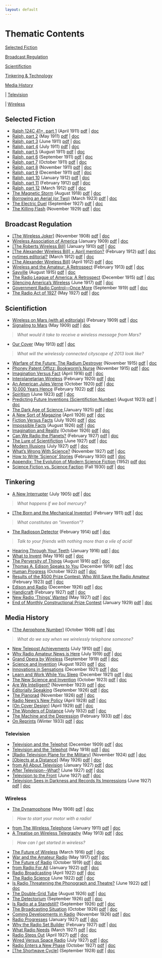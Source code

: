 ```yaml
---
layout: default
---
```


<!-- Order the TOC not by strict chronology, but smear it a bit so that the articles are sequenced in the most readable fashion.  The books should be a condensation, a lens on a particular episteme, a moment in history.  What if there's a thematically organized TOC for a book that runs chronologically?  And that's the only TOC?  What would the "user experience" of this book be? -->

<!-- The subject index can give a little one-sentence or phrase blurb on each article, almost reveling in the pulpy, gaudy, attention-grabbing tone -- but one that highlights key questions in media studies.-->

Thematic Contents
==================

[Selected Fiction](#fiction)

[Broadcast Regulation](#regulation)

[Scientifiction](#sf)

[Tinkering & Technology](#tinkering)

[Media History](#media)
    
|     [Television](#television)

|     [Wireless](#wireless)

<a name="fiction"></a>Selected Fiction
---------------------------------------

- [Ralph 124C 41+, part 1](http://gernsback.wythoff.net/191104_ralph1.html) (April 1911) [pdf](https://github.com/gwijthoff/perversity_of_things/blob/master/typeset_drafts/191104_ralph1.pdf?raw=true) \| [doc](https://github.com/gwijthoff/perversity_of_things/blob/master/typeset_drafts/191104_ralph1.docx)
- [Ralph, part 2](http://gernsback.wythoff.net/191105_ralph2.html) (May 1911) [pdf](https://github.com/gwijthoff/perversity_of_things/blob/master/typeset_drafts/191105_ralph2.pdf?raw=true) \| [doc](https://github.com/gwijthoff/perversity_of_things/blob/master/typeset_drafts/191105_ralph2.docx)
- [Ralph, part 3](http://gernsback.wythoff.net/191106_ralph3.html) (June 1911) [pdf](https://github.com/gwijthoff/perversity_of_things/blob/master/typeset_drafts/191106_ralph3.pdf?raw=true) \| [doc](https://github.com/gwijthoff/perversity_of_things/blob/master/typeset_drafts/191106_ralph3.docx)
- [Ralph, part 4](http://gernsback.wythoff.net/191107_ralph4.html) (July 1911) [pdf](https://github.com/gwijthoff/perversity_of_things/blob/master/typeset_drafts/191107_ralph4.pdf?raw=true) \| [doc](https://github.com/gwijthoff/perversity_of_things/blob/master/typeset_drafts/191107_ralph4.docx)
- [Ralph, part 5](http://gernsback.wythoff.net/191108_ralph5.html) (August 1911) [pdf](https://github.com/gwijthoff/perversity_of_things/blob/master/typeset_drafts/191108_ralph5.pdf?raw=true) \| [doc](https://github.com/gwijthoff/perversity_of_things/blob/master/typeset_drafts/191108_ralph5.docx)
- [Ralph, part 6](http://gernsback.wythoff.net/191109_ralph6.html) (September 1911) [pdf](https://github.com/gwijthoff/perversity_of_things/blob/master/typeset_drafts/191109_ralph6.pdf?raw=true) \| [doc](https://github.com/gwijthoff/perversity_of_things/blob/master/typeset_drafts/191109_ralph6.docx)
- [Ralph, part 7](http://gernsback.wythoff.net/191110_ralph7.html) (October 1911) [pdf](https://github.com/gwijthoff/perversity_of_things/blob/master/typeset_drafts/191110_ralph7.pdf?raw=true) \| [doc](https://github.com/gwijthoff/perversity_of_things/blob/master/typeset_drafts/191110_ralph7.docx)
- [Ralph, part 8](http://gernsback.wythoff.net/191111_ralph8.html) (November 1911) [pdf](https://github.com/gwijthoff/perversity_of_things/blob/master/typeset_drafts/191111_ralph8.pdf?raw=true) \| [doc](https://github.com/gwijthoff/perversity_of_things/blob/master/typeset_drafts/191111_ralph8.docx)
- [Ralph, part 9](http://gernsback.wythoff.net/191112_ralph9.html) (December 1911) [pdf](https://github.com/gwijthoff/perversity_of_things/blob/master/typeset_drafts/191112_ralph9.pdf?raw=true) \| [doc](https://github.com/gwijthoff/perversity_of_things/blob/master/typeset_drafts/191112_ralph9.docx)
- [Ralph, part 10](http://gernsback.wythoff.net/191201_ralph10.html) (January 1912) [pdf](https://github.com/gwijthoff/perversity_of_things/blob/master/typeset_drafts/191201_ralph10.pdf?raw=true) \| [doc](https://github.com/gwijthoff/perversity_of_things/blob/master/typeset_drafts/191201_ralph10.docx)
- [Ralph, part 11](http://gernsback.wythoff.net/191202_ralph11.html) (February 1912) [pdf](https://github.com/gwijthoff/perversity_of_things/blob/master/typeset_drafts/191202_ralph11.pdf?raw=true) \| [doc](https://github.com/gwijthoff/perversity_of_things/blob/master/typeset_drafts/191202_ralph11.docx)
- [Ralph, part 12](http://gernsback.wythoff.net/191203_ralph12.html) (March 1912) [pdf](https://github.com/gwijthoff/perversity_of_things/blob/master/typeset_drafts/191203_ralph12.pdf?raw=true) \| [doc](https://github.com/gwijthoff/perversity_of_things/blob/master/typeset_drafts/191203_ralph12.docx)
- [The Magnetic Storm](http://gernsback.wythoff.net/191808_magnetic_storm.html) (August 1918) [pdf](https://github.com/gwijthoff/perversity_of_things/blob/master/typeset_drafts/191808_magnetic_storm.pdf?raw=true) \| [doc](https://github.com/gwijthoff/perversity_of_things/blob/master/typeset_drafts/191808_magnetic_storm.docx)
- [Borrowing an Aerial (or Two)](http://gernsback.wythoff.net/192303_borrowing_an_aerial.html) (March 1923) [pdf](https://github.com/gwijthoff/perversity_of_things/blob/master/typeset_drafts/192303_borrowing_an_aerial.pdf?raw=true) \| [doc](https://github.com/gwijthoff/perversity_of_things/blob/master/typeset_drafts/192303_borrowing_an_aerial.docx)
- [The Electric Duel](http://gernsback.wythoff.net/192709_electric_duel.html) (September 1927) [pdf](https://github.com/gwijthoff/perversity_of_things/blob/master/typeset_drafts/192709_electric_duel.pdf?raw=true) \| [doc](https://github.com/gwijthoff/perversity_of_things/blob/master/typeset_drafts/192709_electric_duel.docx)
- [The Killing Flash](http://gernsback.wythoff.net/192911_killing_flash.html) (November 1929) [pdf](https://github.com/gwijthoff/perversity_of_things/blob/master/typeset_drafts/192911_killing_flash.pdf?raw=true) \| [doc](https://github.com/gwijthoff/perversity_of_things/blob/master/typeset_drafts/192911_killing_flash.docx)

<a name="regulation"></a>Broadcast Regulation
----------------------------------------------

- [\[The Wireless Joker\]](http://gernsback.wythoff.net/190811_the_wireless_joker.html) (November 1908) [pdf](https://github.com/gwijthoff/perversity_of_things/blob/master/typeset_drafts/190811_the_wireless_joker.pdf?raw=true) \| [doc](https://github.com/gwijthoff/perversity_of_things/blob/master/typeset_drafts/190811_the_wireless_joker.docx)
- [Wireless Association of America](http://gernsback.wythoff.net/190901_wireless_association.html) (January 1909) [pdf](https://github.com/gwijthoff/perversity_of_things/blob/master/typeset_drafts/190901_wireless_association.pdf?raw=true) \| [doc](https://github.com/gwijthoff/perversity_of_things/blob/master/typeset_drafts/190901_wireless_association.docx)
- [\[The Roberts Wireless Bill\]](http://gernsback.wythoff.net/191001_roberts_wireless_bill.html) (January 1910) [pdf](https://github.com/gwijthoff/perversity_of_things/blob/master/typeset_drafts/191001_roberts_wireless_bill.pdf?raw=true) \| [doc](https://github.com/gwijthoff/perversity_of_things/blob/master/typeset_drafts/191001_roberts_wireless_bill.docx)
- [\[The Alexander Wireless Bill\] + April mention?](http://gernsback.wythoff.net/191202_alexander_wireless_bill.html) (February 1912) [pdf](https://github.com/gwijthoff/perversity_of_things/blob/master/typeset_drafts/191202_alexander_wireless_bill.pdf?raw=true) \| [doc](https://github.com/gwijthoff/perversity_of_things/blob/master/typeset_drafts/191202_alexander_wireless_bill.docx)
- [nytimes editorial?](http://gernsback.wythoff.net/191203_nytimes_editorial.html) (March 1912) [pdf](https://github.com/gwijthoff/perversity_of_things/blob/master/typeset_drafts/191203_nytimes_editorial.pdf?raw=true) \| [doc](https://github.com/gwijthoff/perversity_of_things/blob/master/typeset_drafts/191203_nytimes_editorial.docx)
- [\[The Alexander Wireless Bill\]](http://gernsback.wythoff.net/191204_alexander_wireless_bill.html) (April 1912) [pdf](https://github.com/gwijthoff/perversity_of_things/blob/master/typeset_drafts/191204_alexander_wireless_bill.pdf?raw=true) \| [doc](https://github.com/gwijthoff/perversity_of_things/blob/master/typeset_drafts/191204_alexander_wireless_bill.docx)
- [Wireless and the Amateur: A Retrospect](http://gernsback.wythoff.net/191302_wireless_and_the_amateur.html) (February 1913) [pdf](https://github.com/gwijthoff/perversity_of_things/blob/master/typeset_drafts/191302_wireless_and_the_amateur.pdf?raw=true) \| [doc](https://github.com/gwijthoff/perversity_of_things/blob/master/typeset_drafts/191302_wireless_and_the_amateur.docx)
- [Sayville](http://gernsback.wythoff.net/191508_sayville.html) (August 1915) [pdf](https://github.com/gwijthoff/perversity_of_things/blob/master/typeset_drafts/191508_sayville.pdf?raw=true) \| [doc](https://github.com/gwijthoff/perversity_of_things/blob/master/typeset_drafts/191508_sayville.docx)
- [The Radio League of America: A Retrospect](http://gernsback.wythoff.net/191512_radio_league_of_america.html) (December 1915) [pdf](https://github.com/gwijthoff/perversity_of_things/blob/master/typeset_drafts/191512_radio_league_of_america.pdf?raw=true) \| [doc](https://github.com/gwijthoff/perversity_of_things/blob/master/typeset_drafts/191512_radio_league_of_america.docx)
- [Silencing America’s Wireless](http://gernsback.wythoff.net/191706_silencing_americas_wireless.html) (June 1917) [pdf](https://github.com/gwijthoff/perversity_of_things/blob/master/typeset_drafts/191706_silencing_americas_wireless.pdf?raw=true) \| [doc](https://github.com/gwijthoff/perversity_of_things/blob/master/typeset_drafts/191706_silencing_americas_wireless.docx)
- [Government Radio Control—Once More](http://gernsback.wythoff.net/191909_government_radio_control.html) (September 1919) [pdf](https://github.com/gwijthoff/perversity_of_things/blob/master/typeset_drafts/191909_government_radio_control.pdf?raw=true) \| [doc](https://github.com/gwijthoff/perversity_of_things/blob/master/typeset_drafts/191909_government_radio_control.docx)
- [The Radio Act of 1927](http://gernsback.wythoff.net/192705_radio_act_1927.html) (May 1927) [pdf](https://github.com/gwijthoff/perversity_of_things/blob/master/typeset_drafts/192705_radio_act_1927.pdf?raw=true) \| [doc](https://github.com/gwijthoff/perversity_of_things/blob/master/typeset_drafts/192705_radio_act_1927.docx)

<a name="sf"></a>Scientifiction
--------------------------------

- [Wireless on Mars (with all editorials)](http://gernsback.wythoff.net/190902_editorials.html) (February 1909) [pdf](https://github.com/gwijthoff/perversity_of_things/blob/master/typeset_drafts/190902_editorials.pdf?raw=true) \| [doc](https://github.com/gwijthoff/perversity_of_things/blob/master/typeset_drafts/190902_editorials.docx)
- [Signaling to Mars](http://gernsback.wythoff.net/190905_signaling_to_mars.html) (May 1909) [pdf](https://github.com/gwijthoff/perversity_of_things/blob/master/typeset_drafts/190905_signaling_to_mars.pdf?raw=true) \| [doc](https://github.com/gwijthoff/perversity_of_things/blob/master/typeset_drafts/190905_signaling_to_mars.docx)

> *What would it take to receive a wireless message from Mars?*

- [Our Cover](http://gernsback.wythoff.net/191305_our_cover.html) (May 1913) [pdf](https://github.com/gwijthoff/perversity_of_things/blob/master/typeset_drafts/191305_our_cover.pdf?raw=true) \| [doc](https://github.com/gwijthoff/perversity_of_things/blob/master/typeset_drafts/191305_our_cover.docx)

> *What will the wirelessly connected cityscape of 2013 look like?*

- [Warfare of the Future: The Radium Destroyer](http://gernsback.wythoff.net/191511_warfare_of_future.html) (November 1915) [pdf](https://github.com/gwijthoff/perversity_of_things/blob/master/typeset_drafts/191511_warfare_of_future.pdf?raw=true) \| [doc](https://github.com/gwijthoff/perversity_of_things/blob/master/typeset_drafts/191511_warfare_of_future.docx)
- [Phoney Patent Offizz: Bookworm’s Nurse](http://gernsback.wythoff.net/191511_bookworm.html) (November 1915) [pdf](https://github.com/gwijthoff/perversity_of_things/blob/master/typeset_drafts/191511_bookworm.pdf?raw=true) \| [doc](https://github.com/gwijthoff/perversity_of_things/blob/master/typeset_drafts/191511_bookworm.docx)
- [Imagination Versus Fact](http://gernsback.wythoff.net/191604_imagination_versus_facts.html) (April 1916) [pdf](https://github.com/gwijthoff/perversity_of_things/blob/master/typeset_drafts/191604_imagination_versus_facts.pdf?raw=true) \| [doc](https://github.com/gwijthoff/perversity_of_things/blob/master/typeset_drafts/191604_imagination_versus_facts.docx)
- [Interplanetarian Wireless](http://gernsback.wythoff.net/192002_interplanetarian_wireless.html) (February 1920) [pdf](https://github.com/gwijthoff/perversity_of_things/blob/master/typeset_drafts/192002_interplanetarian_wireless.pdf?raw=true) \| [doc](https://github.com/gwijthoff/perversity_of_things/blob/master/typeset_drafts/192002_interplanetarian_wireless.docx)
- [An American Jules Verne](http://gernsback.wythoff.net/192010_an_american_jules_verne.html) (October 1920) [pdf](https://github.com/gwijthoff/perversity_of_things/blob/master/typeset_drafts/192010_an_american_jules_verne.pdf?raw=true) \| [doc](https://github.com/gwijthoff/perversity_of_things/blob/master/typeset_drafts/192010_an_american_jules_verne.docx)
- [10,000 Years Hence](http://gernsback.wythoff.net/192202_10k_years_hence.html) (February 1922) [pdf](https://github.com/gwijthoff/perversity_of_things/blob/master/typeset_drafts/192202_10k_years_hence.pdf?raw=true) \| [doc](https://github.com/gwijthoff/perversity_of_things/blob/master/typeset_drafts/192202_10k_years_hence.docx)
- [Spiritism](http://gernsback.wythoff.net/192306_spiritism.html) (June 1923) [pdf](https://github.com/gwijthoff/perversity_of_things/blob/master/typeset_drafts/192306_spiritism.pdf?raw=true) \| [doc](https://github.com/gwijthoff/perversity_of_things/blob/master/typeset_drafts/192306_spiritism.docx)
- [Predicting Future Inventions \(Scientifiction Number\)](http://gernsback.wythoff.net/192308_predicting_future_inventions.html) (August 1923) [pdf](https://github.com/gwijthoff/perversity_of_things/blob/master/typeset_drafts/192308_predicting_future_inventions.pdf?raw=true) \| [doc](https://github.com/gwijthoff/perversity_of_things/blob/master/typeset_drafts/192308_predicting_future_inventions.docx)
- [The Dark Age of Science ](http://gernsback.wythoff.net/192501_dark_age_of_science.html) (January 1925) [pdf](https://github.com/gwijthoff/perversity_of_things/blob/master/typeset_drafts/192501_dark_age_of_science.pdf?raw=true) \| [doc](https://github.com/gwijthoff/perversity_of_things/blob/master/typeset_drafts/192501_dark_age_of_science.docx)
- [A New Sort of Magazine](http://gernsback.wythoff.net/192604_a_new_sort_of_magazine.html) (April 1926) [pdf](https://github.com/gwijthoff/perversity_of_things/blob/master/typeset_drafts/192604_a_new_sort_of_magazine.pdf?raw=true) \| [doc](https://github.com/gwijthoff/perversity_of_things/blob/master/typeset_drafts/192604_a_new_sort_of_magazine.docx)
- [Fiction Versus Facts](http://gernsback.wythoff.net/192607_fiction_versus_facts.html) (July 1926) [pdf](https://github.com/gwijthoff/perversity_of_things/blob/master/typeset_drafts/192607_fiction_versus_facts.pdf?raw=true) \| [doc](https://github.com/gwijthoff/perversity_of_things/blob/master/typeset_drafts/192607_fiction_versus_facts.docx)
- [Impossible Facts](http://gernsback.wythoff.net/192608_impossible_facts.html) (August 1926) [pdf](https://github.com/gwijthoff/perversity_of_things/blob/master/typeset_drafts/192608_impossible_facts.pdf?raw=true) \| [doc](https://github.com/gwijthoff/perversity_of_things/blob/master/typeset_drafts/192608_impossible_facts.docx)
- [Imagination and Reality](http://gernsback.wythoff.net/192610_imagination_and_reality.html) (October 1926) [pdf](https://github.com/gwijthoff/perversity_of_things/blob/master/typeset_drafts/192610_imagination_and_reality.pdf?raw=true) \| [doc](https://github.com/gwijthoff/perversity_of_things/blob/master/typeset_drafts/192610_imagination_and_reality.docx)
- [Can We Radio the Planets?](http://gernsback.wythoff.net/192702_can_we_radio_planets.html) (February 1927) [pdf](https://github.com/gwijthoff/perversity_of_things/blob/master/typeset_drafts/192702_can_we_radio_planets.pdf?raw=true) \| [doc](https://github.com/gwijthoff/perversity_of_things/blob/master/typeset_drafts/192702_can_we_radio_planets.docx)
- [The Lure of Scientifiction](http://gernsback.wythoff.net/192706_lure_of_scientifiction.html) (June 1927) [pdf](https://github.com/gwijthoff/perversity_of_things/blob/master/typeset_drafts/192706_lure_of_scientifiction.pdf?raw=true) \| [doc](https://github.com/gwijthoff/perversity_of_things/blob/master/typeset_drafts/192706_lure_of_scientifiction.docx)
- [Modern Illusions](http://gernsback.wythoff.net/192707_modern_illusions.html) (July 1927) [pdf](https://github.com/gwijthoff/perversity_of_things/blob/master/typeset_drafts/192707_modern_illusions.pdf?raw=true) \| [doc](https://github.com/gwijthoff/perversity_of_things/blob/master/typeset_drafts/192707_modern_illusions.docx)
- [What’s Wrong With Science?](http://gernsback.wythoff.net/192711_whats_wrong_with_science.html) (November 1927) [pdf](https://github.com/gwijthoff/perversity_of_things/blob/master/typeset_drafts/192711_whats_wrong_with_science.pdf?raw=true) \| [doc](https://github.com/gwijthoff/perversity_of_things/blob/master/typeset_drafts/192711_whats_wrong_with_science.docx)
- [How to Write ‘Science’ Stories](http://gernsback.wythoff.net/193002_how_to_write_science_stories.html) (February 1930) [pdf](https://github.com/gwijthoff/perversity_of_things/blob/master/typeset_drafts/193002_how_to_write_science_stories.pdf?raw=true) \| [doc](https://github.com/gwijthoff/perversity_of_things/blob/master/typeset_drafts/193002_how_to_write_science_stories.docx)
- [Appendix: The Evolution of Modern Science Fiction](http://gernsback.wythoff.net/195200_evolution_of_modern_sf.html) (1952) [pdf](https://github.com/gwijthoff/perversity_of_things/blob/master/typeset_drafts/195200_evolution_of_modern_sf.docx) [doc](https://github.com/gwijthoff/perversity_of_things/blob/master/typeset_drafts/195200_evolution_of_modern_sf.docx)
- [Science Fiction vs. Science Faction](http://gernsback.wythoff.net/193009_science_fiction_science_faction.html) (Fall 1930) [pdf](https://github.com/gwijthoff/perversity_of_things/blob/master/typeset_drafts/193009_science_fiction_science_faction.pdf?raw=true) \| [doc](https://github.com/gwijthoff/perversity_of_things/blob/master/typeset_drafts/193009_science_fiction_science_faction.docx)

<a name="tinkering"></a>Tinkering
----------------------------------

- [A New Interrupter](http://gernsback.wythoff.net/190507_a_new_interrupter.html) (July 1905) [pdf](https://github.com/gwijthoff/perversity_of_things/blob/master/typeset_drafts/190507_a_new_interrupter.pdf?raw=true) \| [doc](https://github.com/gwijthoff/perversity_of_things/blob/master/typeset_drafts/190507_a_new_interrupter.docx)

> *What happens if we boil mercury?*

- [\[The Born and the Mechanical Inventor\]](http://gernsback.wythoff.net/191102_born_and_mechanical_inventor.html) (February 1911) [pdf](https://github.com/gwijthoff/perversity_of_things/blob/master/typeset_drafts/191102_born_and_mechanical_inventor.pdf?raw=true) \| [doc](https://github.com/gwijthoff/perversity_of_things/blob/master/typeset_drafts/191102_born_and_mechanical_inventor.docx)

> *What constitutes an "invention"?*

- [The Radioson Detector](http://gernsback.wythoff.net/191402_radioson_detector.html) (February 1914) [pdf](https://github.com/gwijthoff/perversity_of_things/blob/master/typeset_drafts/191402_radioson_detector.pdf?raw=true) \| [doc](https://github.com/gwijthoff/perversity_of_things/blob/master/typeset_drafts/191402_radioson_detector.docx)

> *Talk to your friends with nothing more than a vile of acid!*

- [Hearing Through Your Teeth](http://gernsback.wythoff.net/191601_hearing_through_teeth.html) (January 1916) [pdf](https://github.com/gwijthoff/perversity_of_things/blob/master/typeset_drafts/191601_hearing_through_teeth.pdf?raw=true) \| [doc](https://github.com/gwijthoff/perversity_of_things/blob/master/typeset_drafts/191601_hearing_through_teeth.docx)
- [What to Invent](http://gernsback.wythoff.net/191605_what_to_invent.html) (May 1916) [pdf](https://github.com/gwijthoff/perversity_of_things/blob/master/typeset_drafts/191605_what_to_invent.pdf?raw=true) \| [doc](https://github.com/gwijthoff/perversity_of_things/blob/master/typeset_drafts/191605_what_to_invent.docx)
- [The Perversity of Things](http://gernsback.wythoff.net/191608_the_perversity_of_things.html) (August 1916) [pdf](https://github.com/gwijthoff/perversity_of_things/blob/master/typeset_drafts/191608_the_perversity_of_things.pdf?raw=true) \| [doc](https://github.com/gwijthoff/perversity_of_things/blob/master/typeset_drafts/191608_the_perversity_of_things.docx)
- [Thomas A. Edison Speaks to You](http://gernsback.wythoff.net/191912_edison_speaks.html) (December 1919) [pdf](https://github.com/gwijthoff/perversity_of_things/blob/master/typeset_drafts/191912_edison_speaks.pdf?raw=true) \| [doc](https://github.com/gwijthoff/perversity_of_things/blob/master/typeset_drafts/191912_edison_speaks.docx)
- [Human Progress](http://gernsback.wythoff.net/192210_human_progress.html) (October 1922) [pdf](https://github.com/gwijthoff/perversity_of_things/blob/master/typeset_drafts/192210_human_progress.pdf?raw=true) \| [doc](https://github.com/gwijthoff/perversity_of_things/blob/master/typeset_drafts/192210_human_progress.docx)
- [Results of the $500 Prize Contest: Who Will Save the Radio Amateur](http://gernsback.wythoff.net/1923_who_will_save_amateur.html) (February 1923) [pdf](https://github.com/gwijthoff/perversity_of_things/blob/master/typeset_drafts/1923_who_will_save_amateur.pdf?raw=true) \| [doc](https://github.com/gwijthoff/perversity_of_things/blob/master/typeset_drafts/1923_who_will_save_amateur.docx)
- [Edison and Radio](http://gernsback.wythoff.net/192612_edison_and_radio.html) (December 1926) [pdf](https://github.com/gwijthoff/perversity_of_things/blob/master/typeset_drafts/192612_edison_and_radio.pdf?raw=true) \| [doc](https://github.com/gwijthoff/perversity_of_things/blob/master/typeset_drafts/192612_edison_and_radio.docx)
- [Handicraft](http://gernsback.wythoff.net/192702_handicraft.html) (February 1927) [pdf](https://github.com/gwijthoff/perversity_of_things/blob/master/typeset_drafts/192702_handicraft.pdf?raw=true) \| [doc](https://github.com/gwijthoff/perversity_of_things/blob/master/typeset_drafts/192702_handicraft.docx)
- [New Radio ‘Things’ Wanted](http://gernsback.wythoff.net/192705_new_radio_things.html) (May 1927) [pdf](https://github.com/gwijthoff/perversity_of_things/blob/master/typeset_drafts/192705_new_radio_things.pdf?raw=true) \| [doc](https://github.com/gwijthoff/perversity_of_things/blob/master/typeset_drafts/192705_new_radio_things.docx)
- [End of Monthly Constructional Prize Contest](http://gernsback.wythoff.net/192901_end_monthly_contest.html) (January 1929) [pdf](https://github.com/gwijthoff/perversity_of_things/blob/master/typeset_drafts/192901_end_monthly_contest.pdf?raw=true) \| [doc](https://github.com/gwijthoff/perversity_of_things/blob/master/typeset_drafts/192901_end_monthly_contest.docx)

<a name="media"></a>Media History
----------------------------------

- [\[The Aerophone Number\]](http://gernsback.wythoff.net/190810_the_aerophone_number.html) (October 1908) [pdf](https://github.com/gwijthoff/perversity_of_things/blob/master/typeset_drafts/190810_the_aerophone_number.pdf?raw=true) \| [doc](https://github.com/gwijthoff/perversity_of_things/blob/master/typeset_drafts/190810_the_aerophone_number.docx)

> *What do we say when we wirelessly telephone someone?*

- [New Telepost Achievements](http://gernsback.wythoff.net/191007_new_telepost_achievements.html) (July 1910) [pdf](https://github.com/gwijthoff/perversity_of_things/blob/master/typeset_drafts/191007_new_telepost_achievements.pdf?raw=true) \| [doc](https://github.com/gwijthoff/perversity_of_things/blob/master/typeset_drafts/191007_new_telepost_achievements.docx)
- [Why Radio Amateur News is Here](http://gernsback.wythoff.net/191907_why_radio_news.html) (July 1919) [pdf](https://github.com/gwijthoff/perversity_of_things/blob/master/typeset_drafts/191907_why_radio_news.pdf?raw=true) \| [doc](https://github.com/gwijthoff/perversity_of_things/blob/master/typeset_drafts/191907_why_radio_news.docx)
- [Grand Opera by Wireless](http://gernsback.wythoff.net/191909_opera_by_wireless.html) (September 1919) [pdf](https://github.com/gwijthoff/perversity_of_things/blob/master/typeset_drafts/191909_opera_by_wireless.pdf?raw=true) \| [doc](https://github.com/gwijthoff/perversity_of_things/blob/master/typeset_drafts/191909_opera_by_wireless.docx)
- [Science and Invention](http://gernsback.wythoff.net/192008_science_and_invention.html) (August 1920) [pdf](https://github.com/gwijthoff/perversity_of_things/blob/master/typeset_drafts/192008_science_and_invention.pdf?raw=true) \| [doc](https://github.com/gwijthoff/perversity_of_things/blob/master/typeset_drafts/192008_science_and_invention.docx)
- [Innovations in Sensations](http://gernsback.wythoff.net/192112_innovations_in_sensations.html) (December 1921) [pdf](https://github.com/gwijthoff/perversity_of_things/blob/master/typeset_drafts/192112_innovations_in_sensations.pdf?raw=true) \| [doc](https://github.com/gwijthoff/perversity_of_things/blob/master/typeset_drafts/192112_innovations_in_sensations.docx)
- [Learn and Work While You Sleep](http://gernsback.wythoff.net/192112_learn_while_you_sleep.html) (December 1921) [pdf](https://github.com/gwijthoff/perversity_of_things/blob/master/typeset_drafts/192112_learn_while_you_sleep.pdf?raw=true) \| [doc](https://github.com/gwijthoff/perversity_of_things/blob/master/typeset_drafts/192112_learn_while_you_sleep.docx)
- [The New Science and Invention](http://gernsback.wythoff.net/192310_new_si.html) (October 1923) [pdf](https://github.com/gwijthoff/perversity_of_things/blob/master/typeset_drafts/192310_new_si.pdf?raw=true) \| [doc](https://github.com/gwijthoff/perversity_of_things/blob/master/typeset_drafts/192310_new_si.docx)
- [Are We Intelligent?](http://gernsback.wythoff.net/192311_are_we_intelligent.html) (November 1923) [pdf](https://github.com/gwijthoff/perversity_of_things/blob/master/typeset_drafts/192311_are_we_intelligent.pdf?raw=true) \| [doc](https://github.com/gwijthoff/perversity_of_things/blob/master/typeset_drafts/192311_are_we_intelligent.docx)
- [Editorially Speaking](http://gernsback.wythoff.net/192609_editorially_speaking.html) (September 1926) [pdf](https://github.com/gwijthoff/perversity_of_things/blob/master/typeset_drafts/192609_editorially_speaking.pdf?raw=true) \| [doc](https://github.com/gwijthoff/perversity_of_things/blob/master/typeset_drafts/192609_editorially_speaking.docx)
- [The Pianorad](http://gernsback.wythoff.net/192611_the_pianorad.html) (November 1926) [pdf](https://github.com/gwijthoff/perversity_of_things/blob/master/typeset_drafts/192611_the_pianorad.pdf?raw=true) \| [doc](https://github.com/gwijthoff/perversity_of_things/blob/master/typeset_drafts/192611_the_pianorad.docx)
- [Radio News’s New Policy](http://gernsback.wythoff.net/192804_radio_news_new_policy.html) (April 1928) [pdf](https://github.com/gwijthoff/perversity_of_things/blob/master/typeset_drafts/192804_radio_news_new_policy.pdf?raw=true) \| [doc](https://github.com/gwijthoff/perversity_of_things/blob/master/typeset_drafts/192804_radio_news_new_policy.docx)
- [\[On Cover Design\]](http://gernsback.wythoff.net/192904_on_cover_design.html) (April 1929) [pdf](https://github.com/gwijthoff/perversity_of_things/blob/master/typeset_drafts/192904_on_cover_design.pdf?raw=true) \| [doc](https://github.com/gwijthoff/perversity_of_things/blob/master/typeset_drafts/192904_on_cover_design.docx)
- [The Wonders of Distance](http://gernsback.wythoff.net/193207_wonders_of_distance.html) (July 1932) [pdf](https://github.com/gwijthoff/perversity_of_things/blob/master/typeset_drafts/193207_wonders_of_distance.pdf?raw=true) \| [doc](https://github.com/gwijthoff/perversity_of_things/blob/master/typeset_drafts/193207_wonders_of_distance.docx)
- [The Machine and the Depression](http://gernsback.wythoff.net/193302_machine_and_the_depression.html) (February 1933) [pdf](https://github.com/gwijthoff/perversity_of_things/blob/master/typeset_drafts/193302_machine_and_the_depression.pdf?raw=true) \| [doc](https://github.com/gwijthoff/perversity_of_things/blob/master/typeset_drafts/193302_machine_and_the_depression.docx)
- [On Reprints](http://gernsback.wythoff.net/193312_on_reprints.html) (Winter 1933) [pdf](https://github.com/gwijthoff/perversity_of_things/blob/master/typeset_drafts/193312_on_reprints.pdf?raw=true) \| [doc](https://github.com/gwijthoff/perversity_of_things/blob/master/typeset_drafts/193312_on_reprints.docx)

### <a name="television"></a>Television

- [Television and the Telephot](http://gernsback.wythoff.net/190912_television_and_the_telephot.html) (December 1909) [pdf](https://github.com/gwijthoff/perversity_of_things/blob/master/typeset_drafts/190912_television_and_the_telephot.pdf?raw=true) \| [doc](https://github.com/gwijthoff/perversity_of_things/blob/master/typeset_drafts/190912_television_and_the_telephot.docx)
- [Television and the Telephot](http://gernsback.wythoff.net/191805_television_and_telephot.html) (May 1918) [pdf](https://github.com/gwijthoff/perversity_of_things/blob/master/typeset_drafts/191805_television_and_telephot.pdf?raw=true) \| [doc](https://github.com/gwijthoff/perversity_of_things/blob/master/typeset_drafts/191805_television_and_telephot.docx)
- [\[Radio Television Plane for the Military\]](http://gernsback.wythoff.net/192411_radio_tv_plane.html) (November 1924) [pdf](https://github.com/gwijthoff/perversity_of_things/blob/master/typeset_drafts/192411_radio_tv_plane.pdf?raw=true) \| [doc](https://github.com/gwijthoff/perversity_of_things/blob/master/typeset_drafts/192411_radio_tv_plane.docx)
- [\[Objects at a Distance\]](http://gernsback.wythoff.net/192605_objects_at_a_distance.html) (May 1926) [pdf](https://github.com/gwijthoff/perversity_of_things/blob/master/typeset_drafts/192605_objects_at_a_distance.pdf?raw=true) \| [doc](https://github.com/gwijthoff/perversity_of_things/blob/master/typeset_drafts/192605_objects_at_a_distance.docx)
- [from All About Television](http://gernsback.wythoff.net/192700_all_about_television.html) (January 1927) [pdf](https://github.com/gwijthoff/perversity_of_things/blob/master/typeset_drafts/192700_all_about_television.pdf?raw=true) \| [doc](https://github.com/gwijthoff/perversity_of_things/blob/master/typeset_drafts/192700_all_about_television.docx)
- [After Television--What?](http://gernsback.wythoff.net/192706_after_television_what.html) (June 1927) [pdf](https://github.com/gwijthoff/perversity_of_things/blob/master/typeset_drafts/192706_after_television_what.pdf?raw=true) \| [doc](https://github.com/gwijthoff/perversity_of_things/blob/master/typeset_drafts/192706_after_television_what.docx)
- [Television to the Front](http://gernsback.wythoff.net/192706_television_to_the_front.html) (June 1927) [pdf](https://github.com/gwijthoff/perversity_of_things/blob/master/typeset_drafts/192706_television_to_the_front.pdf?raw=true) \| [doc](https://github.com/gwijthoff/perversity_of_things/blob/master/typeset_drafts/192706_television_to_the_front.docx)
- [Television Sees in Darkness and Records Its Impressions](http://gernsback.wythoff.net/192706_television_sees_in_darkness.html) (June 1927) [pdf](https://github.com/gwijthoff/perversity_of_things/blob/master/typeset_drafts/192706_television_sees_in_darkness.pdf?raw=true) \| [doc](https://github.com/gwijthoff/perversity_of_things/blob/master/typeset_drafts/192706_television_sees_in_darkness.docx)

### <a name="wireless"></a>Wireless

- [The Dynamophone](http://gernsback.wythoff.net/190805_the_dynamophone.html) (May 1908) [pdf](https://github.com/gwijthoff/perversity_of_things/blob/master/typeset_drafts/190805_the_dynamophone.pdf?raw=true) \| [doc](https://github.com/gwijthoff/perversity_of_things/blob/master/typeset_drafts/190805_the_dynamophone.docx)

> *How to start your motor with a radio!*

- [from The Wireless Telephone](http://gernsback.wythoff.net/191100_the_wireless_telephone.html) (January 1911) [pdf](https://github.com/gwijthoff/perversity_of_things/blob/master/typeset_drafts/191100_the_wireless_telephone.pdf?raw=true) \| [doc](https://github.com/gwijthoff/perversity_of_things/blob/master/typeset_drafts/191100_the_wireless_telephone.docx)
- [A Treatise on Wireless Telegraphy](http://gernsback.wythoff.net/191305_a_treatise_on_wireless.html) (May 1913) [pdf](https://github.com/gwijthoff/perversity_of_things/blob/master/typeset_drafts/191305_a_treatise_on_wireless.pdf?raw=true) \| [doc](https://github.com/gwijthoff/perversity_of_things/blob/master/typeset_drafts/191305_a_treatise_on_wireless.docx)

> *How can I get started in wireless?*

- [The Future of Wireless](http://gernsback.wythoff.net/191603_future_of_wireless.html) (March 1916) [pdf](https://github.com/gwijthoff/perversity_of_things/blob/master/typeset_drafts/191603_future_of_wireless.pdf?raw=true) \| [doc](https://github.com/gwijthoff/perversity_of_things/blob/master/typeset_drafts/191603_future_of_wireless.docx)
- [War and the Amateur Radio](http://gernsback.wythoff.net/191705_war_and_the_radio_amateur.html) (May 1917) [pdf](https://github.com/gwijthoff/perversity_of_things/blob/master/typeset_drafts/191705_war_and_the_radio_amateur.pdf?raw=true) \| [doc](https://github.com/gwijthoff/perversity_of_things/blob/master/typeset_drafts/191705_war_and_the_radio_amateur.docx)
- [The Future of Radio](http://gernsback.wythoff.net/191910_future_of_radio.html) (October 1919) [pdf](https://github.com/gwijthoff/perversity_of_things/blob/master/typeset_drafts/191910_future_of_radio.pdf?raw=true) \| [doc](https://github.com/gwijthoff/perversity_of_things/blob/master/typeset_drafts/191910_future_of_radio.docx)
- [from Radio For All](http://gernsback.wythoff.net/192200_radio_for_all.html) (January 1922) [pdf](https://github.com/gwijthoff/perversity_of_things/blob/master/typeset_drafts/192200_radio_for_all.pdf?raw=true) \| [doc](https://github.com/gwijthoff/perversity_of_things/blob/master/typeset_drafts/192200_radio_for_all.docx)
- [Radio Broadcasting](http://gernsback.wythoff.net/192204_radio_broadcasting.html) (April 1922) [pdf](https://github.com/gwijthoff/perversity_of_things/blob/master/typeset_drafts/192204_radio_broadcasting.pdf?raw=true) \| [doc](https://github.com/gwijthoff/perversity_of_things/blob/master/typeset_drafts/192204_radio_broadcasting.docx)
- [The Radio Science](http://gernsback.wythoff.net/192206_the_radio_science.html) (June 1922) [pdf](https://github.com/gwijthoff/perversity_of_things/blob/master/typeset_drafts/192206_the_radio_science.pdf?raw=true) \| [doc](https://github.com/gwijthoff/perversity_of_things/blob/master/typeset_drafts/192206_the_radio_science.docx)
- [Is Radio Threatening the Phonograph and Theatre?](http://gernsback.wythoff.net/192206_is_radio_threatening.html) (June 1922) [pdf](https://github.com/gwijthoff/perversity_of_things/blob/master/typeset_drafts/192206_is_radio_threatening.pdf?raw=true) \| [doc](https://github.com/gwijthoff/perversity_of_things/blob/master/typeset_drafts/192206_is_radio_threatening.docx)
- [The Double-Grid Tube](http://gernsback.wythoff.net/192608_double_grid_tube.html) (August 1926) [pdf](https://github.com/gwijthoff/perversity_of_things/blob/master/typeset_drafts/192608_double_grid_tube.pdf?raw=true) \| [doc](https://github.com/gwijthoff/perversity_of_things/blob/master/typeset_drafts/192608_double_grid_tube.docx)
- [The Detectorium](http://gernsback.wythoff.net/192609_the_detectorium.html) (September 1926) [pdf](https://github.com/gwijthoff/perversity_of_things/blob/master/typeset_drafts/192609_the_detectorium.pdf?raw=true) \| [doc](https://github.com/gwijthoff/perversity_of_things/blob/master/typeset_drafts/192609_the_detectorium.docx)
- [Is Radio at a Standstill?](http://gernsback.wythoff.net/192609_is_radio_standstill.html) (September 1926) [pdf](https://github.com/gwijthoff/perversity_of_things/blob/master/typeset_drafts/192609_is_radio_standstill.pdf?raw=true) \| [doc](https://github.com/gwijthoff/perversity_of_things/blob/master/typeset_drafts/192609_is_radio_standstill.docx)
- [The Broadcasting Situation](http://gernsback.wythoff.net/192610_broadcasting_situation.html) (October 1926) [pdf](https://github.com/gwijthoff/perversity_of_things/blob/master/typeset_drafts/192610_broadcasting_situation.pdf?raw=true) \| [doc](https://github.com/gwijthoff/perversity_of_things/blob/master/typeset_drafts/192610_broadcasting_situation.docx)
- [Coming Developments in Radio](http://gernsback.wythoff.net/192611_coming_developments_in_radio.html) (November 1926) [pdf](https://github.com/gwijthoff/perversity_of_things/blob/master/typeset_drafts/192611_coming_developments_in_radio.pdf?raw=true) \| [doc](https://github.com/gwijthoff/perversity_of_things/blob/master/typeset_drafts/192611_coming_developments_in_radio.docx)
- [Radio Progresses](http://gernsback.wythoff.net/192701_radio_progresses.html) (January 1927) [pdf](https://github.com/gwijthoff/perversity_of_things/blob/master/typeset_drafts/192701_radio_progresses.pdf?raw=true) \| [doc](https://github.com/gwijthoff/perversity_of_things/blob/master/typeset_drafts/192701_radio_progresses.docx)
- [Why the Radio Set Builder](http://gernsback.wythoff.net/192702_why_radio_set_builder.html) (February 1927) [pdf](https://github.com/gwijthoff/perversity_of_things/blob/master/typeset_drafts/192702_why_radio_set_builder.pdf?raw=true) \| [doc](https://github.com/gwijthoff/perversity_of_things/blob/master/typeset_drafts/192702_why_radio_set_builder.docx)
- [What Radio Needs](http://gernsback.wythoff.net/192703_what_radio_needs.html) (March 1927) [pdf](https://github.com/gwijthoff/perversity_of_things/blob/master/typeset_drafts/192703_what_radio_needs.pdf?raw=true) \| [doc](https://github.com/gwijthoff/perversity_of_things/blob/master/typeset_drafts/192703_what_radio_needs.docx)
- [Radio Steps Out](http://gernsback.wythoff.net/192704_radio_steps_out.html) (April 1927) [pdf](https://github.com/gwijthoff/perversity_of_things/blob/master/typeset_drafts/192704_radio_steps_out.pdf?raw=true) \| [doc](https://github.com/gwijthoff/perversity_of_things/blob/master/typeset_drafts/192704_radio_steps_out.docx)
- [Wired Versus Space Radio](http://gernsback.wythoff.net/192707_wired_versus_space_radio.html) (July 1927) [pdf](https://github.com/gwijthoff/perversity_of_things/blob/master/typeset_drafts/192707_wired_versus_space_radio.pdf?raw=true) \| [doc](https://github.com/gwijthoff/perversity_of_things/blob/master/typeset_drafts/192707_wired_versus_space_radio.docx)
- [Radio Enters a New Phase](http://gernsback.wythoff.net/192710_radio_enters_new_phase.html) (October 1927) [pdf](https://github.com/gwijthoff/perversity_of_things/blob/master/typeset_drafts/192710_radio_enters_new_phase.pdf?raw=true) \| [doc](https://github.com/gwijthoff/perversity_of_things/blob/master/typeset_drafts/192710_radio_enters_new_phase.docx)
- [\[The Shortwave Cycle\]](http://gernsback.wythoff.net/192809_shortwave_cycle.html) (September 1928) [pdf](https://github.com/gwijthoff/perversity_of_things/blob/master/typeset_drafts/192809_shortwave_cycle.pdf?raw=true) \| [doc](https://github.com/gwijthoff/perversity_of_things/blob/master/typeset_drafts/192809_shortwave_cycle.docx)